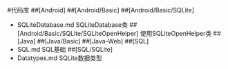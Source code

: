 #代码库
##[Android]
##[Android/Basic]
##[Android/Basic/SQLite]
- SQLiteDatabase.md SQLiteDatabase类
##[Android/Basic/SQLite/SQLiteOpenHelper] 使用SQLiteOpenHelper类
##[Java]
##[Java/Basic]
##[Java-Web]
##[SQL]
- SQL.md SQL基础
##[SQL/SQLite]
- Datatypes.md SQLite数据类型